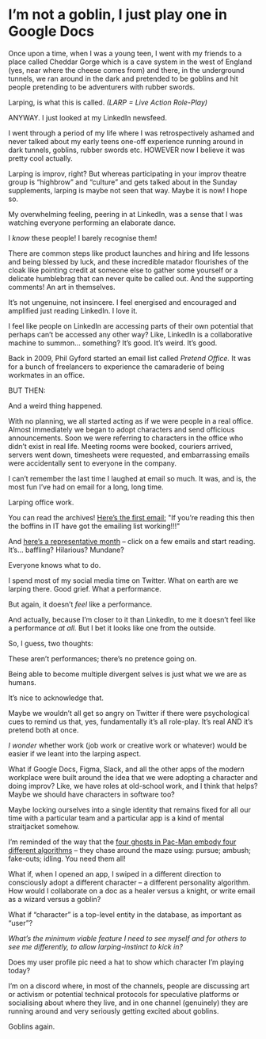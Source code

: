# I’m not a goblin, I just play one in Google Docs

Once upon a time, when I was a young teen, I went with my friends to a place
called Cheddar Gorge which is a cave system in the west of England (yes, near
where the cheese comes from) and there, in the underground tunnels, we ran
around in the dark and pretended to be goblins and hit people pretending to be
adventurers with rubber swords.

Larping, is what this is called. _(LARP = Live Action Role-Play)_

ANYWAY. I just looked at my LinkedIn newsfeed.

I went through a period of my life where I was retrospectively ashamed and
never talked about my early teens one-off experience running around in dark
tunnels, goblins, rubber swords etc. HOWEVER now I believe it was pretty cool
actually.

Larping is improv, right? But whereas participating in your improv theatre
group is “highbrow” and “culture” and gets talked about in the Sunday
supplements, larping is maybe not seen that way. Maybe it is now! I hope so.

My overwhelming feeling, peering in at LinkedIn, was a sense that I was
watching everyone performing an elaborate dance.

I _know_ these people! I barely recognise them!

There are common steps like product launches and hiring and life lessons and
being blessed by luck, and these incredible matador flourishes of the cloak
like pointing credit at someone else to gather some yourself or a delicate
humblebrag that can never quite be called out. And the supporting comments! An
art in themselves.

It’s not ungenuine, not insincere. I feel energised and encouraged and
amplified just reading LinkedIn. I love it.

I feel like people on LinkedIn are accessing parts of their own potential that
perhaps can’t be accessed any other way? Like, LinkedIn is a collaborative
machine to summon… something? It’s good. It’s weird. It’s good.

Back in 2009, Phil Gyford started an email list called _Pretend Office._ It
was for a bunch of freelancers to experience the camaraderie of being
workmates in an office.

BUT THEN:

And a weird thing happened.

With no planning, we all started acting as if we were people in a real office.
Almost immediately we began to adopt characters and send officious
announcements. Soon we were referring to characters in the office who didn’t
exist in real life. Meeting rooms were booked, couriers arrived, servers went
down, timesheets were requested, and embarrassing emails were accidentally
sent to everyone in the company.

I can’t remember the last time I laughed at email so much. It was, and is, the
most fun I’ve had on email for a long, long time.

Larping office work.

You can read the archives! [Here’s the first
email:](https://www.pretendoffice.co.uk/lists/everyone/2009-February/000000.html)
"If you’re reading this then the boffins in IT have got the emailing list
working!!!"

And [here’s a representative
month](https://www.pretendoffice.co.uk/lists/everyone/2009-June/subject.html)
– click on a few emails and start reading. It’s… baffling? Hilarious? Mundane?

Everyone knows what to do.

I spend most of my social media time on Twitter. What on earth are we larping
there. Good grief. What a performance.

But again, it doesn’t _feel_ like a performance.

And actually, because I’m closer to it than LinkedIn, to me it doesn’t feel
like a performance _at all._ But I bet it looks like one from the outside.

So, I guess, two thoughts:

These aren’t performances; there’s no pretence going on.

Being able to become multiple divergent selves is just what we we are as
humans.

It’s nice to acknowledge that.

Maybe we wouldn’t all get so angry on Twitter if there were psychological cues
to remind us that, yes, fundamentally it’s all role-play. It’s real AND it’s
pretend both at once.

_I wonder_ whether work (job work or creative work or whatever) would be
easier if we leant into the larping aspect.

What if Google Docs, Figma, Slack, and all the other apps of the modern
workplace were built around the idea that we were adopting a character and
doing improv? Like, we have roles at old-school work, and I think that helps?
Maybe we should have characters in software too?

Maybe locking ourselves into a single identity that remains fixed for all our
time with a particular team and a particular app is a kind of mental
straitjacket somehow.

I’m reminded of the way that the [four ghosts in Pac-Man embody four different
algorithms](/home/2020/09/07/algorithms) – they chase around the maze using:
pursue; ambush; fake-outs; idling. You need them all!

What if, when I opened an app, I swiped in a different direction to
consciously adopt a different character – a different personality algorithm.
How would I collaborate on a doc as a healer versus a knight, or write email
as a wizard versus a goblin?

What if “character” is a top-level entity in the database, as important as
“user”?

_What’s the minimum viable feature I need to see myself and for others to see
me differently, to allow larping-instinct to kick in?_

Does my user profile pic need a hat to show which character I’m playing today?

I’m on a discord where, in most of the channels, people are discussing art or
activism or potential technical protocols for speculative platforms or
socialising about where they live, and in one channel (genuinely) they are
running around and very seriously getting excited about goblins.

Goblins again.
